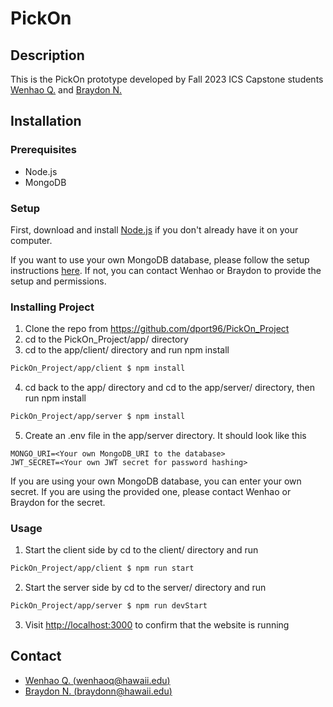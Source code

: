# PickOn

## Description

This is the PickOn prototype developed by Fall 2023 ICS Capstone students [Wenhao Q.](https://github.com/wenhaoq20) and [Braydon N.](https://github.com/Breadonn)

## Installation

### Prerequisites
- Node.js
- MongoDB

### Setup

First, download and install [Node.js](https://nodejs.org/en/) if you don't already have it on your computer.

If you want to use your own MongoDB database, please follow the setup instructions [here](https://www.mongodb.com/free-cloud-database). If not, you can contact Wenhao or Braydon to provide the setup and permissions.

### Installing Project

1. Clone the repo from https://github.com/dport96/PickOn_Project
2. cd to the PickOn_Project/app/ directory
3. cd to the app/client/ directory and run npm install
```bash
PickOn_Project/app/client $ npm install
```
4. cd back to the app/ directory and cd to the app/server/ directory, then run npm install
```bash
PickOn_Project/app/server $ npm install
```
5. Create an .env file in the app/server directory. It should look like this
```
MONGO_URI=<Your own MongoDB_URI to the database>
JWT_SECRET=<Your own JWT secret for password hashing>
```
If you are using your own MongoDB database, you can enter your own secret. If you are using the provided one, please contact Wenhao or Braydon for the secret.

### Usage
1. Start the client side by cd to the client/ directory and run
```bash
PickOn_Project/app/client $ npm run start
```
2. Start the server side by cd to the server/ directory and run
```bash
PickOn_Project/app/server $ npm run devStart
```
3. Visit [http://localhost:3000](http://localhost:3000) to confirm that the website is running

## Contact
- [Wenhao Q. (wenhaoq@hawaii.edu)](mailto:wenhaoq@hawaii.edu)
- [Braydon N. (braydonn@hawaii.edu)](mailto:braydonn@hawaii.edu)
